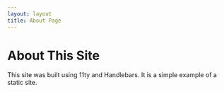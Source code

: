 ```yaml
---
layout: layout
title: About Page
---
```


# About This Site

This site was built using 11ty and Handlebars. It is a simple example of a static site.
